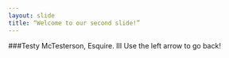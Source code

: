 ```yaml
---
layout: slide
title: “Welcome to our second slide!”
---
```

###Testy McTesterson, Esquire. III
Use the left arrow to go back!
